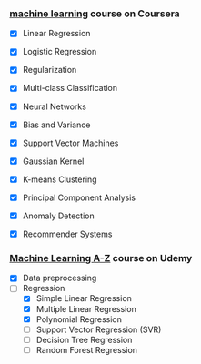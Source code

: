 ### [machine learning](https://www.coursera.org/learn/machine-learning/home/welcome) course on Coursera

* [x] Linear Regression
* [x] Logistic Regression
* [x] Regularization
* [x] Multi-class Classification
* [x] Neural Networks
* [x] Bias and Variance
* [x] Support Vector Machines
* [x] Gaussian Kernel
* [x] K-means Clustering
* [x] Principal Component Analysis
* [x] Anomaly Detection
* [x] Recommender Systems


### [Machine Learning A-Z](https://www.udemy.com/machinelearning/learn/v4/content) course on Udemy
- [x] Data preprocessing
- [ ] Regression
  - [x] Simple Linear Regression
  - [x] Multiple Linear Regression
  - [x] Polynomial Regression
  - [ ] Support Vector Regression (SVR)
  - [ ] Decision Tree Regression
  - [ ] Random Forest Regression
